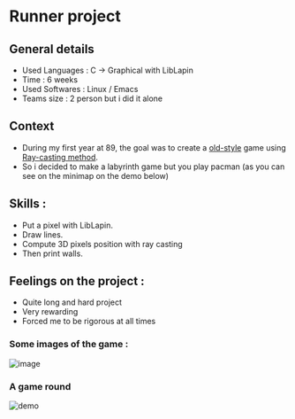 # Runner project

## General details
- Used Languages : C -> Graphical with LibLapin
- Time : 6 weeks
- Used Softwares : Linux / Emacs
- Teams size : 2 person but i did it alone

## Context
- During my first year at 89, the goal was to create a [old-style](https://www.youtube.com/watch?v=561sPCk6ByE) game using [Ray-casting method](https://en.wikipedia.org/wiki/Ray_casting).
- So i decided to make a labyrinth game but you play pacman (as you can see on the minimap on the demo below)

## Skills : 
- Put a pixel with LibLapin.
- Draw lines.
- Compute 3D pixels position with ray casting
- Then print walls.

## Feelings on the project :
- Quite long and hard project
- Very rewarding
- Forced me to be rigorous at all times

### Some images of the game :
![image](https://github.com/BlueBerryBB9/runner/assets/118543302/8d9c642e-334f-4e9f-ac67-44ca0d391cf6)

### A game round
![demo](IMG_4962-ezgif.com-video-to-gif-converter.gif)
